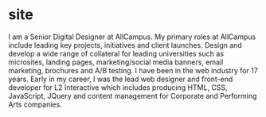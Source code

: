 # site
I am a Senior Digital Designer at AllCampus. My primary roles at AllCampus include leading key projects, initiatives and client launches. Design and develop a wide range of collateral for leading universities such as microsites, landing pages, marketing/social media banners, email marketing, brochures and A/B testing. I have been in the web industry for 17 years. Early in my career, I was the lead web designer and front-end developer for L2 Interactive which includes producing HTML, CSS, JavaScript, JQuery and content management for Corporate and Performing Arts companies.
